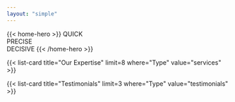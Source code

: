```yaml
---
layout: "simple"
---
```


{{< home-hero >}}
QUICK<br/>
PRECISE<br/>
DECISIVE
{{< /home-hero >}}

<!-- Specialty in full-stack development, NLP, open-source language models, DevOps, and security. Committed to delivering excellence that drives your business forward. -->

{{< list-card title="Our Expertise" limit=8 where="Type" value="services" >}}

<!-- ## The CodeBallistix Promise

Every line of code we write at CodeBallistix is aimed at pushing the boundaries of what's possible, transforming challenges into opportunities, and turning ideas into reality. Your vision, powered by our technological expertise, is the formula for success. -->

{{< list-card title="Testimonials" limit=3 where="Type" value="testimonials" >}}


